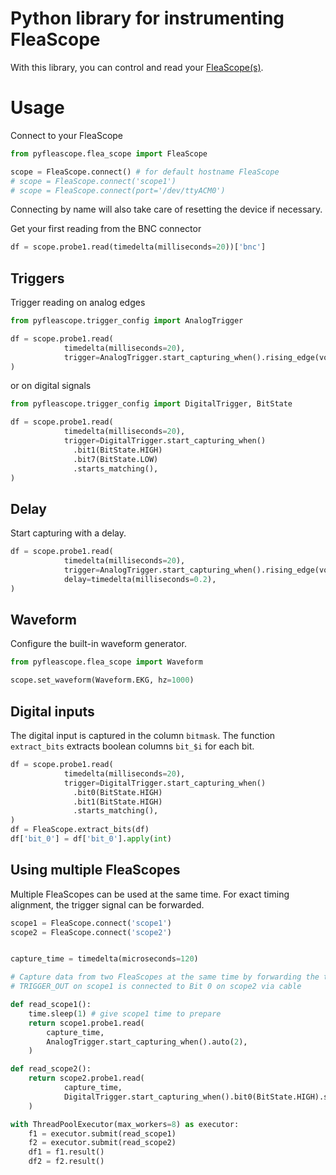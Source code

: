# Python library for instrumenting FleaScope

With this library, you can control and read your [FleaScope(s)](https://rtestardi.github.io/usbte/flea-scope.pdf).

# Usage

Connect to your FleaScope

```python
from pyfleascope.flea_scope import FleaScope

scope = FleaScope.connect() # for default hostname FleaScope
# scope = FleaScope.connect('scope1')
# scope = FleaScope.connect(port='/dev/ttyACM0')
```
Connecting by name will also take care of resetting the device if necessary.

Get your first reading from the BNC connector
```python
df = scope.probe1.read(timedelta(milliseconds=20))['bnc']
```

## Triggers
Trigger reading on analog edges
```python
from pyfleascope.trigger_config import AnalogTrigger

df = scope.probe1.read(
            timedelta(milliseconds=20),
            trigger=AnalogTrigger.start_capturing_when().rising_edge(volts=2),
)
```

or on digital signals
```python
from pyfleascope.trigger_config import DigitalTrigger, BitState

df = scope.probe1.read(
            timedelta(milliseconds=20),
            trigger=DigitalTrigger.start_capturing_when()
              .bit1(BitState.HIGH)
              .bit7(BitState.LOW)
              .starts_matching(),
)
```

## Delay
Start capturing with a delay.
```python
df = scope.probe1.read(
            timedelta(milliseconds=20),
            trigger=AnalogTrigger.start_capturing_when().rising_edge(volts=2),
            delay=timedelta(milliseconds=0.2),
)
```

## Waveform
Configure the built-in waveform generator.

```python
from pyfleascope.flea_scope import Waveform

scope.set_waveform(Waveform.EKG, hz=1000)
```

## Digital inputs
The digital input is captured in the column `bitmask`.
The function `extract_bits` extracts boolean columns `bit_$i` for each bit.

```python
df = scope.probe1.read(
            timedelta(milliseconds=20),
            trigger=DigitalTrigger.start_capturing_when()
              .bit0(BitState.HIGH)
              .bit1(BitState.HIGH)
              .starts_matching(),
)
df = FleaScope.extract_bits(df)
df['bit_0'] = df['bit_0'].apply(int)
```

## Using multiple FleaScopes

Multiple FleaScopes can be used at the same time.
For exact timing alignment, the trigger signal can be forwarded.

```python
scope1 = FleaScope.connect('scope1')
scope2 = FleaScope.connect('scope2')


capture_time = timedelta(microseconds=120)

# Capture data from two FleaScopes at the same time by forwarding the trigger
# TRIGGER_OUT on scope1 is connected to Bit 0 on scope2 via cable

def read_scope1():
    time.sleep(1) # give scope1 time to prepare
    return scope1.probe1.read(
        capture_time,
        AnalogTrigger.start_capturing_when().auto(2),
    )

def read_scope2():
    return scope2.probe1.read(
            capture_time,
            DigitalTrigger.start_capturing_when().bit0(BitState.HIGH).starts_matching(),
    )

with ThreadPoolExecutor(max_workers=8) as executor:
    f1 = executor.submit(read_scope1)
    f2 = executor.submit(read_scope2)
    df1 = f1.result()
    df2 = f2.result()
```
